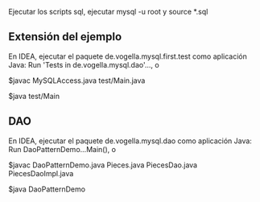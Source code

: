 Ejecutar los scripts sql, ejecutar mysql -u root y source *.sql

## Extensión del ejemplo
En IDEA, ejecutar el paquete de.vogella.mysql.first.test como aplicación Java: Run 'Tests in de.vogella.mysql.dao'..., o

$javac MySQLAccess.java test/Main.java

$java test/Main

## DAO
En IDEA, ejecutar el paquete de.vogella.mysql.dao como aplicación Java: Run DaoPatternDemo...Main(), o

$javac DaoPatternDemo.java Pieces.java PiecesDao.java PiecesDaoImpl.java

$java DaoPatternDemo
